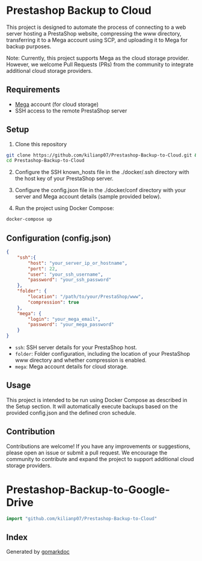 # Prestashop Backup to Cloud

This project is designed to automate the process of connecting to a web server hosting a PrestaShop website, compressing the www directory, transferring it to a Mega account using SCP, and uploading it to Mega for backup purposes.

Note: Currently, this project supports Mega as the cloud storage provider. However, we welcome Pull Requests (PRs) from the community to integrate additional cloud storage providers.

## Requirements
- [Mega](http://mega.io) account (for cloud storage)
- SSH access to the remote PrestaShop server

## Setup
1. Clone this repository
```bash
git clone https://github.com/kilianp07/Prestashop-Backup-to-Cloud.git && 
cd Prestashop-Backup-to-Cloud
```

2. Configure the SSH known_hosts file in the ./docker/.ssh directory with the host key of your PrestaShop server.

3. Configure the config.json file in the ./docker/conf directory with your server and Mega account details (sample provided below).

4. Run the project using Docker Compose:
```bash
docker-compose up
```

## Configuration (config.json)
```json
{
    "ssh":{
        "host": "your_server_ip_or_hostname",
        "port": 22,
        "user": "your_ssh_username",
        "password": "your_ssh_password"
    },
    "folder": {
        "location": "/path/to/your/PrestaShop/www",
        "compression": true
    },
    "mega": {
        "login": "your_mega_email",
        "password": "your_mega_password"
    }
}
```
- `ssh`: SSH server details for your PrestaShop host.
- `folder`: Folder configuration, including the location of your PrestaShop www directory and whether compression is enabled.
- `mega`: Mega account details for cloud storage.

## Usage
This project is intended to be run using Docker Compose as described in the Setup section. It will automatically execute backups based on the provided config.json and the defined cron schedule.

## Contribution
Contributions are welcome! If you have any improvements or suggestions, please open an issue or submit a pull request. We encourage the community to contribute and expand the project to support additional cloud storage providers.

<!-- gomarkdoc:embed:start -->

<!-- Code generated by gomarkdoc. DO NOT EDIT -->

# Prestashop\-Backup\-to\-Google\-Drive

```go
import "github.com/kilianp07/Prestashop-Backup-to-Cloud"
```

## Index



Generated by [gomarkdoc](<https://github.com/princjef/gomarkdoc>)


<!-- gomarkdoc:embed:end -->
